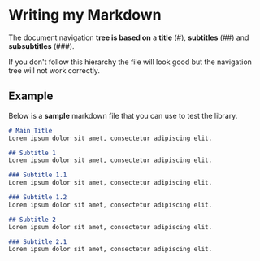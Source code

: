 # Writing my Markdown

The document navigation **tree is based on** a **title** (#), **subtitles** (##) and **subsubtitles** (###).

If you don't follow this hierarchy the file will look good but the navigation tree will not work correctly.

## Example

Below is a **sample** markdown file that you can use to test the library.

```markdown
# Main Title
Lorem ipsum dolor sit amet, consectetur adipiscing elit.

## Subtitle 1
Lorem ipsum dolor sit amet, consectetur adipiscing elit.

### Subtitle 1.1
Lorem ipsum dolor sit amet, consectetur adipiscing elit.

### Subtitle 1.2
Lorem ipsum dolor sit amet, consectetur adipiscing elit.

## Subtitle 2
Lorem ipsum dolor sit amet, consectetur adipiscing elit.

### Subtitle 2.1
Lorem ipsum dolor sit amet, consectetur adipiscing elit.
```